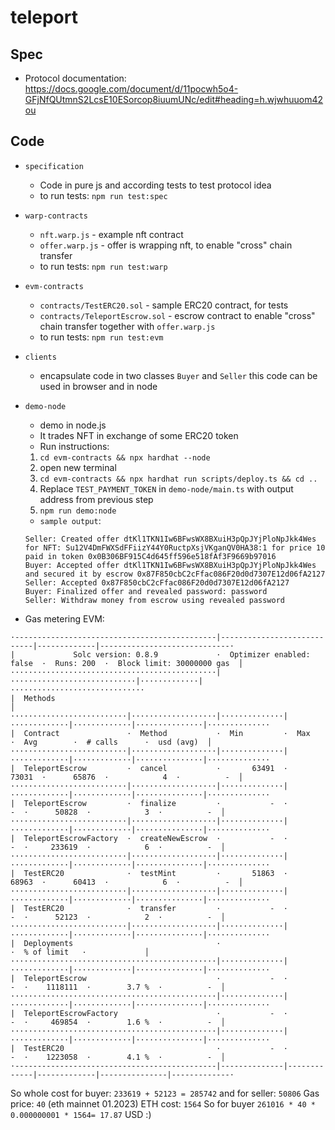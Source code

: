 # teleport

## Spec

 * Protocol documentation: https://docs.google.com/document/d/11pocwh5o4-GFjNfQUtmnS2LcsE10ESorcop8iuumUNc/edit#heading=h.wjwhuuom42ou

## Code
* `specification`
    * Code in pure js and according tests to test protocol idea
    * to run tests: `npm run test:spec`
* `warp-contracts`
    * `nft.warp.js` - example nft contract
    * `offer.warp.js` - offer is wrapping nft, to enable "cross" chain transfer
    * to run tests: `npm run test:warp`
* `evm-contracts`
    * `contracts/TestERC20.sol` - sample ERC20 contract, for tests
    * `contracts/TeleportEscrow.sol` - escrow contract to enable "cross" chain transfer together with `offer.warp.js`
    * to run tests: `npm run test:evm`
* `clients`
    * encapsulate code in two classes `Buyer` and `Seller` this code can be used in browser and in node
* `demo-node`
    * demo in node.js
    * It trades NFT in exchange of some ERC20 token
    * Run instructions:
     1. `cd evm-contracts && npx hardhat --node`
     2. open new terminal
     3. `cd evm-contracts && npx hardhat run scripts/deploy.ts && cd ..`
     4. Replace `TEST_PAYMENT_TOKEN` in `demo-node/main.ts` with output address from previous step
     5. `npm run demo:node`

    * `sample output`:
    ```
    Seller: Created offer dtKl1TKN1Iw6BFwsWX8BXuiH3pQpJYjPloNpJkk4Wes for NFT: Su12V4DmFWXSdFFiizY44Y0RuctpXsjVKganQV0HA38:1 for price 10 paid in token 0x0B306BF915C4d645ff596e518fAf3F9669b97016
    Buyer: Accepted offer dtKl1TKN1Iw6BFwsWX8BXuiH3pQpJYjPloNpJkk4Wes and secured it by escrow 0x87F850cbC2cFfac086F20d0d7307E12d06fA2127
    Seller: Accepted 0x87F850cbC2cFfac086F20d0d7307E12d06fA2127
    Buyer: Finalized offer and revealed password: password
    Seller: Withdraw money from escrow using revealed password
    ```

* Gas metering EVM:
```
·---------------------------------------------|----------------------------|-------------|-----------------------------·
|             Solc version: 0.8.9             ·  Optimizer enabled: false  ·  Runs: 200  ·  Block limit: 30000000 gas  │
··············································|····························|·············|······························
|  Methods                                                                                                             │
··························|···················|··············|·············|·············|···············|··············
|  Contract               ·  Method           ·  Min         ·  Max        ·  Avg        ·  # calls      ·  usd (avg)  │
··························|···················|··············|·············|·············|···············|··············
|  TeleportEscrow         ·  cancel           ·       63491  ·      73031  ·      65876  ·            4  ·          -  │
··························|···················|··············|·············|·············|···············|··············
|  TeleportEscrow         ·  finalize         ·           -  ·          -  ·      50828  ·            3  ·          -  │
··························|···················|··············|·············|·············|···············|··············
|  TeleportEscrowFactory  ·  createNewEscrow  ·           -  ·          -  ·     233619  ·            6  ·          -  │
··························|···················|··············|·············|·············|···············|··············
|  TestERC20              ·  testMint         ·       51863  ·      68963  ·      60413  ·            6  ·          -  │
··························|···················|··············|·············|·············|···············|··············
|  TestERC20              ·  transfer         ·           -  ·          -  ·      52123  ·            2  ·          -  │
··························|···················|··············|·············|·············|···············|··············
|  Deployments                                ·                                          ·  % of limit   ·             │
··············································|··············|·············|·············|···············|··············
|  TeleportEscrow                             ·           -  ·          -  ·    1118111  ·        3.7 %  ·          -  │
··············································|··············|·············|·············|···············|··············
|  TeleportEscrowFactory                      ·           -  ·          -  ·     469854  ·        1.6 %  ·          -  │
··············································|··············|·············|·············|···············|··············
|  TestERC20                                  ·           -  ·          -  ·    1223058  ·        4.1 %  ·          -  │
·---------------------------------------------|--------------|-------------|-------------|---------------|-------------·
```
So whole cost for buyer: `233619 + 52123 = 285742` and for seller: `50806`
Gas price: `40` (eth mainnet 01.2023)
ETH cost: `1564`
So for buyer `261016 * 40 * 0.000000001 * 1564= 17.87` USD :)